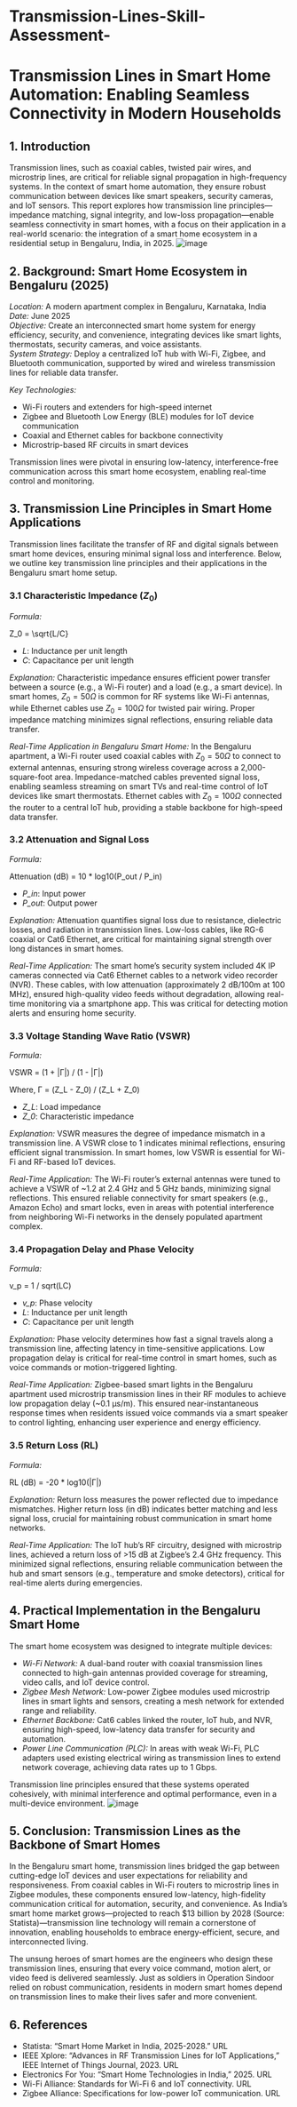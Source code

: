 # Transmission-Lines-Skill-Assessment-
# Transmission Lines in Smart Home Automation: Enabling Seamless Connectivity in Modern Households

## 1. Introduction
Transmission lines, such as coaxial cables, twisted pair wires, and microstrip lines, are critical for reliable signal propagation in high-frequency systems. In the context of smart home automation, they ensure robust communication between devices like smart speakers, security cameras, and IoT sensors. This report explores how transmission line principles—impedance matching, signal integrity, and low-loss propagation—enable seamless connectivity in smart homes, with a focus on their application in a real-world scenario: the integration of a smart home ecosystem in a residential setup in Bengaluru, India, in 2025.
![image](https://github.com/user-attachments/assets/336d0419-4001-4d5d-890d-95581d41c336)


## 2. Background: Smart Home Ecosystem in Bengaluru (2025)

*Location:* A modern apartment complex in Bengaluru, Karnataka, India  
*Date:* June 2025  
*Objective:* Create an interconnected smart home system for energy efficiency, security, and convenience, integrating devices like smart lights, thermostats, security cameras, and voice assistants.  
*System Strategy:* Deploy a centralized IoT hub with Wi-Fi, Zigbee, and Bluetooth communication, supported by wired and wireless transmission lines for reliable data transfer.

*Key Technologies:*
- Wi-Fi routers and extenders for high-speed internet
- Zigbee and Bluetooth Low Energy (BLE) modules for IoT device communication
- Coaxial and Ethernet cables for backbone connectivity
- Microstrip-based RF circuits in smart devices

Transmission lines were pivotal in ensuring low-latency, interference-free communication across this smart home ecosystem, enabling real-time control and monitoring.

## 3. Transmission Line Principles in Smart Home Applications

Transmission lines facilitate the transfer of RF and digital signals between smart home devices, ensuring minimal signal loss and interference. Below, we outline key transmission line principles and their applications in the Bengaluru smart home setup.

### 3.1 Characteristic Impedance ($Z_0$)

*Formula:*

Z_0 = \sqrt{L/C}

- *L*: Inductance per unit length  
- *C*: Capacitance per unit length

*Explanation:* Characteristic impedance ensures efficient power transfer between a source (e.g., a Wi-Fi router) and a load (e.g., a smart device). In smart homes, $Z_0 = 50\Omega$ is common for RF systems like Wi-Fi antennas, while Ethernet cables use $Z_0 = 100\Omega$ for twisted pair wiring. Proper impedance matching minimizes signal reflections, ensuring reliable data transfer.

*Real-Time Application in Bengaluru Smart Home:* In the Bengaluru apartment, a Wi-Fi router used coaxial cables with $Z_0 = 50\Omega$ to connect to external antennas, ensuring strong wireless coverage across a 2,000-square-foot area. Impedance-matched cables prevented signal loss, enabling seamless streaming on smart TVs and real-time control of IoT devices like smart thermostats. Ethernet cables with $Z_0 = 100\Omega$ connected the router to a central IoT hub, providing a stable backbone for high-speed data transfer.

### 3.2 Attenuation and Signal Loss

*Formula:*

Attenuation (dB) = 10 * log10(P_out / P_in)

- *P_in*: Input power  
- *P_out*: Output power

*Explanation:* Attenuation quantifies signal loss due to resistance, dielectric losses, and radiation in transmission lines. Low-loss cables, like RG-6 coaxial or Cat6 Ethernet, are critical for maintaining signal strength over long distances in smart homes.

*Real-Time Application:* The smart home’s security system included 4K IP cameras connected via Cat6 Ethernet cables to a network video recorder (NVR). These cables, with low attenuation (approximately 2 dB/100m at 100 MHz), ensured high-quality video feeds without degradation, allowing real-time monitoring via a smartphone app. This was critical for detecting motion alerts and ensuring home security.

### 3.3 Voltage Standing Wave Ratio (VSWR)

*Formula:*

VSWR = (1 + |Γ|) / (1 - |Γ|)

Where, Γ = (Z_L - Z_0) / (Z_L + Z_0)

- *Z_L*: Load impedance  
- *Z_0*: Characteristic impedance

*Explanation:* VSWR measures the degree of impedance mismatch in a transmission line. A VSWR close to 1 indicates minimal reflections, ensuring efficient signal transmission. In smart homes, low VSWR is essential for Wi-Fi and RF-based IoT devices.

*Real-Time Application:* The Wi-Fi router’s external antennas were tuned to achieve a VSWR of ~1.2 at 2.4 GHz and 5 GHz bands, minimizing signal reflections. This ensured reliable connectivity for smart speakers (e.g., Amazon Echo) and smart locks, even in areas with potential interference from neighboring Wi-Fi networks in the densely populated apartment complex.

### 3.4 Propagation Delay and Phase Velocity

*Formula:*

v_p = 1 / sqrt(LC)

- *v_p*: Phase velocity  
- *L*: Inductance per unit length  
- *C*: Capacitance per unit length

*Explanation:* Phase velocity determines how fast a signal travels along a transmission line, affecting latency in time-sensitive applications. Low propagation delay is critical for real-time control in smart homes, such as voice commands or motion-triggered lighting.

*Real-Time Application:* Zigbee-based smart lights in the Bengaluru apartment used microstrip transmission lines in their RF modules to achieve low propagation delay (~0.1 µs/m). This ensured near-instantaneous response times when residents issued voice commands via a smart speaker to control lighting, enhancing user experience and energy efficiency.

### 3.5 Return Loss (RL)

*Formula:*

RL (dB) = -20 * log10(|Γ|)


*Explanation:* Return loss measures the power reflected due to impedance mismatches. Higher return loss (in dB) indicates better matching and less signal loss, crucial for maintaining robust communication in smart home networks.

*Real-Time Application:* The IoT hub’s RF circuitry, designed with microstrip lines, achieved a return loss of >15 dB at Zigbee’s 2.4 GHz frequency. This minimized signal reflections, ensuring reliable communication between the hub and smart sensors (e.g., temperature and smoke detectors), critical for real-time alerts during emergencies.

## 4. Practical Implementation in the Bengaluru Smart Home

The smart home ecosystem was designed to integrate multiple devices:

- *Wi-Fi Network:* A dual-band router with coaxial transmission lines connected to high-gain antennas provided coverage for streaming, video calls, and IoT device control.  
- *Zigbee Mesh Network:* Low-power Zigbee modules used microstrip lines in smart lights and sensors, creating a mesh network for extended range and reliability.  
- *Ethernet Backbone:* Cat6 cables linked the router, IoT hub, and NVR, ensuring high-speed, low-latency data transfer for security and automation.  
- *Power Line Communication (PLC):* In areas with weak Wi-Fi, PLC adapters used existing electrical wiring as transmission lines to extend network coverage, achieving data rates up to 1 Gbps.

Transmission line principles ensured that these systems operated cohesively, with minimal interference and optimal performance, even in a multi-device environment.
![image](https://github.com/user-attachments/assets/abd7b4a4-381f-476d-b816-cd1ddeb16ff6)


## 5. Conclusion: Transmission Lines as the Backbone of Smart Homes

In the Bengaluru smart home, transmission lines bridged the gap between cutting-edge IoT devices and user expectations for reliability and responsiveness. From coaxial cables in Wi-Fi routers to microstrip lines in Zigbee modules, these components ensured low-latency, high-fidelity communication critical for automation, security, and convenience. As India’s smart home market grows—projected to reach $13 billion by 2028 (Source: Statista)—transmission line technology will remain a cornerstone of innovation, enabling households to embrace energy-efficient, secure, and interconnected living.

The unsung heroes of smart homes are the engineers who design these transmission lines, ensuring that every voice command, motion alert, or video feed is delivered seamlessly. Just as soldiers in Operation Sindoor relied on robust communication, residents in modern smart homes depend on transmission lines to make their lives safer and more convenient.

## 6. References

- Statista: “Smart Home Market in India, 2025-2028.” URL  
- IEEE Xplore: “Advances in RF Transmission Lines for IoT Applications,” IEEE Internet of Things Journal, 2023. URL  
- Electronics For You: “Smart Home Technologies in India,” 2025. URL  
- Wi-Fi Alliance: Standards for Wi-Fi 6 and IoT connectivity. URL  
- Zigbee Alliance: Specifications for low-power IoT communication. URL
